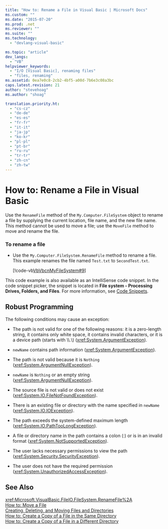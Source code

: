 ```yaml
---
title: "How to: Rename a File in Visual Basic | Microsoft Docs"
ms.custom: ""
ms.date: "2015-07-20"
ms.prod: .net
ms.reviewer: ""
ms.suite: ""
ms.technology: 
  - "devlang-visual-basic"

ms.topic: "article"
dev_langs: 
  - "VB"
helpviewer_keywords: 
  - "I/O [Visual Basic], renaming files"
  - "files, renaming"
ms.assetid: 0ea7e0c8-2cb2-4bf5-a00d-7b6e3c08a3bc
caps.latest.revision: 21
author: "stevehoag"
ms.author: "shoag"

translation.priority.ht: 
  - "cs-cz"
  - "de-de"
  - "es-es"
  - "fr-fr"
  - "it-it"
  - "ja-jp"
  - "ko-kr"
  - "pl-pl"
  - "pt-br"
  - "ru-ru"
  - "tr-tr"
  - "zh-cn"
  - "zh-tw"
---
```

# How to: Rename a File in Visual Basic
Use the `RenameFile` method of the `My.Computer.FileSystem` object to rename a file by supplying the current location, file name, and the new file name. This method cannot be used to move a file; use the `MoveFile` method to move and rename the file.  
  
### To rename a file  
  
-   Use the `My.Computer.FileSystem.RenameFile` method to rename a file. This example renames the file named `Test.txt` to `SecondTest.txt`.  
  
     [!code-vb[VbVbcnMyFileSystem#9](../../../../visual-basic/developing-apps/programming/drives-directories-files/codesnippet/VisualBasic/how-to-rename-a-file_1.vb)]  
  
 This code example is also available as an IntelliSense code snippet. In the code snippet picker, the snippet is located in **File system - Processing Drives, Folders, and Files**. For more information, see [Code Snippets](https://docs.microsoft.com/visualstudio/ide/code-snippets).  
  
## Robust Programming  
 The following conditions may cause an exception:  
  
-   The path is not valid for one of the following reasons: it is a zero-length string, it contains only white space, it contains invalid characters, or it is a device path (starts with \\\\.\\) (<xref:System.ArgumentException>).  
  
-   `newName` contains path information (<xref:System.ArgumentException>).  
  
-   The path is not valid because it is `Nothing` (<xref:System.ArgumentNullException>).  
  
-   `newName` is `Nothing` or an empty string (<xref:System.ArgumentNullException>).  
  
-   The source file is not valid or does not exist (<xref:System.IO.FileNotFoundException>).  
  
-   There is an existing file or directory with the name specified in `newName` (<xref:System.IO.IOException>).  
  
-   The path exceeds the system-defined maximum length (<xref:System.IO.PathTooLongException>).  
  
-   A file or directory name in the path contains a colon (:) or is in an invalid format (<xref:System.NotSupportedException>).  
  
-   The user lacks necessary permissions to view the path (<xref:System.Security.SecurityException>).  
  
-   The user does not have the required permission (<xref:System.UnauthorizedAccessException>).  
  
## See Also  
 <xref:Microsoft.VisualBasic.FileIO.FileSystem.RenameFile%2A>   
 [How to: Move a File](../../../../visual-basic/developing-apps/programming/drives-directories-files/how-to-move-a-file.md)   
 [Creating, Deleting, and Moving Files and Directories](../../../../visual-basic/developing-apps/programming/drives-directories-files/creating-deleting-and-moving-files-and-directories.md)   
 [How to: Create a Copy of a File in the Same Directory](../../../../visual-basic/developing-apps/programming/drives-directories-files/how-to-create-a-copy-of-a-file-in-the-same-directory.md)   
 [How to: Create a Copy of a File in a Different Directory](../../../../visual-basic/developing-apps/programming/drives-directories-files/how-to-create-a-copy-of-a-file-in-a-different-directory.md)